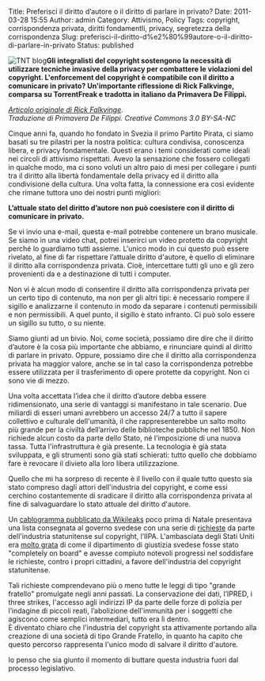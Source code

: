 Title: Preferisci il diritto d’autore o il diritto di parlare in privato?
Date: 2011-03-28 15:55
Author: admin
Category: Attivismo, Policy
Tags: copyright, corrispondenza privata, diritti fondamentli, privacy, segretezza della corrispondenza
Slug: preferisci-il-diritto-d%e2%80%99autore-o-il-diritto-di-parlare-in-privato
Status: published

![TNT blog](http://static.arstechnica.com/piratpartiet/rick_falkvinge_thumbnail.jpg)**Gli integralisti del copyright sostengono la necessità di utilizzare tecniche invasive della privacy per combattere le violazioni del copyright. L'enforcement del copyright è compatibile con il diritto a comunicare in privato? Un'importante riflessione di Rick Falkvinge, comparsa su TorrentFreak e tradotta in italiano da Primavera De Filippi.**  
  
  
  
<!--more-->

*[Articolo originale di Rick Falkvinge](http://torrentfreak.com/do-you-prefer-copyright-or-the-right-to-talk-in-private-110121/).  
Traduzione di Primavera De Filippi. Creative Commons 3.0 BY-SA-NC*

Cinque anni fa, quando ho fondato in Svezia il primo Partito Pirata, ci siamo basati su tre pilastri per la nostra politica: cultura condivisa, conoscenza libera, e privacy fondamentale. Questi erano i temi considerati come ideali nei circoli di attivismo rispettati. Avevo la sensazione che fossero collegati in qualche modo, ma ci sono voluti un altro paio di mesi per collegare i punti tra il diritto alla libertà fondamentale della privacy ed il diritto alla condivisione della cultura. Una volta fatta, la connessione era così evidente che rimane tuttora uno dei nostri punti migliori:

**L’attuale stato del diritto d’autore non può coesistere con il diritto di comunicare in privato.**

Se vi invio una e-mail, questa e-mail potrebbe contenere un brano musicale. Se siamo in una video chat, potrei inserirci un video protetto da copyright perché lo guardiamo tutti assieme. L'unico modo in cui questo può essere rivelato, al fine di far rispettare l’attuale diritto d'autore, è quello di eliminare il diritto alla corrispondenza privata. Cioè, intercettare tutti gli uno e gli zero provenienti da e a destinazione di tutti i computer.

Non vi è alcun modo di consentire il diritto alla corrispondenza privata per un certo tipo di contenuto, ma non per gli altri tipi: è necessario rompere il sigillo e analizzarne il contenuto in modo da separare i contenuti permissibili e non permissibili. A quel punto, il sigillo è stato infranto. Ci può solo essere un sigillo su tutto, o su niente.

Siamo giunti ad un bivio. Noi, come società, possiamo dire dire che il diritto d’autore è la cosa più importante che abbiamo, e rinunciare quindi al diritto di parlare in privato. Oppure, possiamo dire che il diritto alla corrispondenza privata ha maggior valore, anche se in tal caso la corrispondenza potrebbe essere utilizzata per il trasferimento di opere protette da copyright. Non ci sono vie di mezzo.

Una volta accettata l’idea che il diritto d’autore debba essere ridimensionato, una serie di vantaggi si manifestano in tale scenario. Due miliardi di esseri umani avrebbero un accesso 24/7 a tutto il sapere collettivo e culturale dell'umanità, il che rappresenterebbe un salto molto più grande per la civiltà dell’arrivo delle biblioteche pubbliche nel 1850. Non richiede alcun costo da parte dello Stato, né l’imposizione di una nuova tassa. Tutta l'infrastruttura è già presente. La tecnologia è già stata sviluppata, e gli strumenti sono già stati schierati: tutto quello che dobbiamo fare è revocare il divieto alla loro libera utilizzazione.

Quello che mi ha sorpreso di recente è il livello con il quale tutto questo sia stato compreso dagli attori dell'industria del copyright, e come essi cerchino costantemente di sradicare il diritto alla corrispondenza privata al fine di salvaguardare lo stato attuale del diritto d'autore.

Un [cablogramma pubblicato da Wikileaks](http://falkvinge.net/2010/12/22/cables-us-driving-swedish-data-retention-2/) poco prima di Natale presentava una lista consegnata al governo svedese con una serie di [richieste](http://www.iipa.com/rbc/2009/2009SPEC301SWEDEN.pdf) da parte dell'industria statunitense sul copyright, l’IIPA. L'ambasciata degli Stati Uniti era [molto grata](http://falkvinge.net/2010/12/22/cables-us-driving-swedish-data-retention-2/) di come il dipartimento di giustizia svedese fosse stato "completely on board" e avesse compiuto notevoli progressi nel soddisfare le richieste, contro i propri cittadini, a favore dell'industria del copyright statunitense.

Tali richieste comprendevano più o meno tutte le leggi di tipo "grande fratello" promulgate negli anni passati. La conservazione dei dati, l’IPRED, i three strikes, l'accesso agli indirizzi IP da parte delle forze di polizia per l’indagine di piccoli reati, l’abolizione dell'immunità per i soggetti che agiscono come semplici intermediari, tutto era lì dentro.  
È diventato chiaro che l'industria del copyright sta attivamente portando alla creazione di una società di tipo Grande Fratello, in quanto ha capito che questo percorso rappresenta l'unico modo di salvare il diritto d'autore.

Io penso che sia giunto il momento di buttare questa industria fuori dal processo legislativo.

